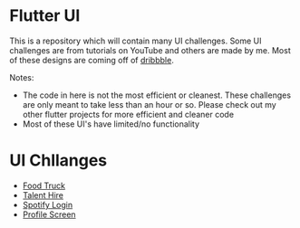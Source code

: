 # Flutter UI

This is a repository which will contain many UI challenges. Some UI challenges are from tutorials on YouTube and others are made by me. Most of these designs are coming off of [dribbble](https://dribbble.com).

Notes:
- The code in here is not the most efficient or cleanest. These challenges are only meant to take less than an hour or so. Please check out my other flutter projects for more efficient and cleaner code
- Most of these UI's have limited/no functionality

# UI Chllanges
- [Food Truck](lib/food_truck/)
- [Talent Hire](lib/talent_hire/)
- [Spotify Login](lib/spotify_login/)
- [Profile Screen](lib/profile_screen/)